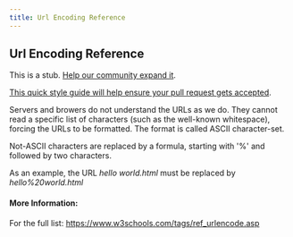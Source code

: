 ```yaml
---
title: Url Encoding Reference
---
```

## Url Encoding Reference

This is a stub. <a href='https://github.com/freecodecamp/guides/tree/master/src/pages/html/url-encoding-reference/index.md' target='_blank' rel='nofollow'>Help our community expand it</a>.

<a href='https://github.com/freecodecamp/guides/blob/master/README.md' target='_blank' rel='nofollow'>This quick style guide will help ensure your pull request gets accepted</a>.

<!-- The article goes here, in GitHub-flavored Markdown. Feel free to add YouTube videos, images, and CodePen/JSBin embeds  -->

<p>Servers and browers do not understand the URLs as we do. They cannot read a specific list of characters (such as the well-known whitespace), forcing the URLs to be formatted. The format is called ASCII character-set.</p>

<p>Not-ASCII characters are replaced by a formula, starting with '%' and followed by two characters.</p>

<p>As an example, the URL <i>hello world.html</i> must be replaced by <i>hello%20world.html</i>
 
#### More Information:
<!-- Please add any articles you think might be helpful to read before writing the article -->
For the full list: https://www.w3schools.com/tags/ref_urlencode.asp


